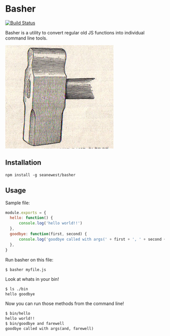 Basher
=============
[![Build Status](https://travis-ci.org/seanewest/basher.svg?branch=master)](https://travis-ci.org/seanewest/basher)

Basher is a utility to convert regular old JS functions into individual command line tools.

![basher](./image.jpg)

Installation
-----------

```
npm install -g seanewest/basher
```

Usage
-----

Sample file:

``` js
module.exports = {
  hello: function() {
      console.log('hello world!!')
  },
  goodbye: function(first, second) {
      console.log('goodbye called with args(' + first + ', ' + second + ')')
  },
}
```
Run basher on this file:

```
$ basher myfile.js
```

Look at whats in your bin!

```
$ ls ./bin
hello goodbye
```

Now you can run those methods from the command line!

```
$ bin/hello
hello world!!
$ bin/goodbye and farewell
goodbye called with args(and, farewell)
```
